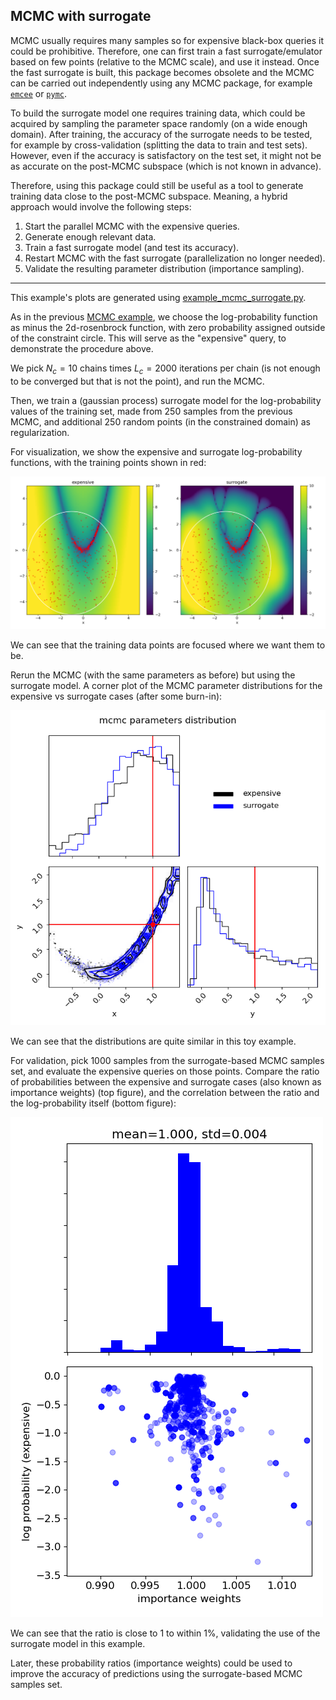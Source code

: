 
## MCMC with surrogate

MCMC usually requires many samples so for expensive black-box queries it could be prohibitive.
Therefore, one can first train a fast surrogate/emulator based on few points (relative to the MCMC scale),
and use it instead.
Once the fast surrogate is built, this package becomes obsolete and the MCMC can be carried out independently 
using any MCMC package, for example  [``emcee``](https://github.com/dfm/emcee) or [``pymc``](https://github.com/pymc-devs/pymc).

To build the surrogate model one requires training data, which could be acquired by sampling the parameter space randomly
(on a wide enough domain).
After training, the accuracy of the surrogate needs to be tested, for example by cross-validation 
(splitting the data to train and test sets).
However, even if the accuracy is satisfactory on the test set, it might not be as accurate on the post-MCMC subspace 
(which is not known in advance).

Therefore, using this package could still be useful as a tool to generate training data close to the post-MCMC subspace.
Meaning, a hybrid approach would involve the following steps: 
1. Start the parallel MCMC with the expensive queries.
2. Generate enough relevant data.
3. Train a fast surrogate model (and test its accuracy).
4. Restart MCMC with the fast surrogate (parallelization no longer needed).
5. Validate the resulting parameter distribution (importance sampling).

-----

This example's plots are generated using [example_mcmc_surrogate.py](../example_mcmc_surrogate.py).

As in the previous [MCMC example](mcmc.md), we choose the log-probability function as minus the 2d-rosenbrock function, 
with zero probability assigned outside of the constraint circle. 
This will serve as the "expensive" query, to demonstrate the procedure above.

We pick $N_c=10$ chains times $L_c=2000$ iterations per chain 
(is not enough to be converged but that is not the point), and run the MCMC.

Then, we train a (gaussian process) surrogate model for the log-probability values of the training set, 
made from 250 samples from the previous MCMC, 
and additional 250 random points (in the constrained domain) as regularization.

For visualization, we show the expensive and surrogate log-probability functions, 
with the training points shown in red:

<img src="pics/example_mcmc_surrogate_2d_visualization.png" alt="example_mcmc_surrogate_2d_visualization" width="1000" height="auto">

We can see that the training data points are focused where we want them to be.

Rerun the MCMC (with the same parameters as before) but using the surrogate model.
A corner plot of the MCMC parameter distributions for the expensive vs surrogate cases (after some burn-in):

<img src="pics/example_mcmc_surrogate_parameters_distribution.png" alt="example_mcmc_surrogate_parameters_distribution" width="700" height="auto">

We can see that the distributions are quite similar in this toy example.

For validation, pick 1000 samples from the surrogate-based MCMC samples set, and evaluate the expensive queries on those points.
Compare the ratio of probabilities between the expensive and surrogate cases (also known as importance weights) (top figure), 
and the correlation between the ratio and the log-probability itself (bottom figure):

<img src="pics/example_mcmc_surrogate_importance_weights.png" alt="example_mcmc_surrogate_importance_weights" width="500" height="auto">

We can see that the ratio is close to 1 to within 1%, validating the use of the surrogate model in this example. 

Later, these probability ratios (importance weights) could be used to improve the accuracy of predictions 
using the surrogate-based MCMC samples set.
